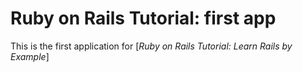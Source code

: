 # Ruby on Rails Tutorial: first app

This is the first application for
[*Ruby on Rails Tutorial: Learn Rails by Example*] 




